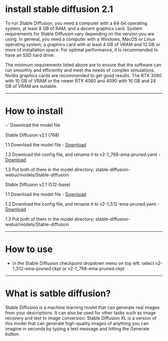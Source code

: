 # install stable diffusion 2.1
To run Stable Diffusion, you need a computer with a 64-bit operating system, at least 8 GB of RAM, and a decent graphics card. System requirements for Stable Diffusion vary depending on the version you are using. In general, you need a computer with a Windows, MacOS or Linux operating system, a graphics card with at least 4 GB of VRAM and 12 GB or more of installation space. For optimal performance, it is recommended to have an SSD hard drive.

The minimum requirements listed above are to ensure that the software can run smoothly and efficiently and meet the needs of complex simulations. Nvidia graphics cards are recommended to get good results. The RTX 3080 with 10 GB of VRAM or the newer RTX 4080 and 4090 with 16 GB and 24 GB of VRAM are suitable.

----------------------------------------------------
# How to install
✅ Download the model file

Stable Diffusion v2.1 (768)

1.1 Download the model file - [Download](http://dlgram.com/8tFMlp7s)

1.2 Download the config file, and rename it to v2-1_768-ema-pruned.yaml - [Download](http://dlgram.com/b6hISOgU)

1.3 Put both of them in the model directory: stable-diffusion-webui/models/Stable-diffusion


Stable Diffusion v2.1 (512-base)

1.1 Download the model file - [Download](http://dlgram.com/XS1fO1)

1.2 Download the config file, and rename it to v2-1_512-ema-pruned.yaml - [Download](http://dlgram.com/b6hISOgU)

1.3 Put both of them in the model directory: stable-diffusion-webui/models/Stable-diffusion


----------------------------------------------------------------------------------

# How to use

- in the Stable Diffusion checkpoint dropdown menu on top left.
select v2-1_512-ema-pruned.ckpt or v2-1_768-ema-pruned.ckpt







-----------------------------------------------------
# What is satble diffusion?
Stable Diffusion is a machine learning model that can generate real images from your descriptions. It can also be used for other tasks such as image recovery and text to image conversion. Stable Diffusion XL is a version of this model that can generate high-quality images of anything you can imagine in seconds by typing a text message and hitting the Generate button.
 
